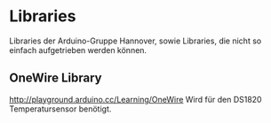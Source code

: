 ﻿# Libraries

Libraries der Arduino-Gruppe Hannover, sowie Libraries, die
nicht so einfach aufgetrieben werden können.

## OneWire Library 
http://playground.arduino.cc/Learning/OneWire Wird für den DS1820 Temperatursensor benötigt.
